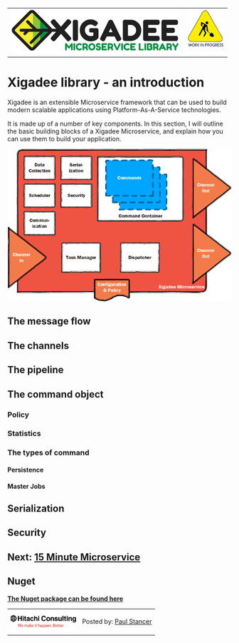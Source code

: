 <table style="width:100%">
<tr>
<td width="80%"><img src="../../docs/Xigadee2.png" alt="Xigadee"></td>
<td width = "*" align="right"><img src="../../docs/smallWIP.jpg" alt="Sorry, I'm still working here" height="100"></td>
</tr>
</table>


# Xigadee library - an introduction

Xigadee is an extensible Microservice framework that can be used to build modern scalable applications using Platform-As-A-Service technologies.

It is made up of a number of key components. In this section, I will outline the basic building blocks of a Xigadee Microservice, and explain how you can use them to build your application.

![Xigadee](Xigadee.png)

## The message flow

## The channels

## The pipeline

## The command object

### Policy

### Statistics

### The types of command

#### Persistence

#### Master Jobs


## Serialization

## Security

## Next: [15 Minute Microservice](fifteenminuteMicroservice.md)

## Nuget
**[The Nuget package can be found here](https://www.nuget.org/packages/Xigadee)**

<table><tr> 
  <td><img src="../../docs/hitachi.png" alt="Hitachi Consulting" height="50"/></td> 
  <td>Posted by: <a href="http://github.com/paulstancer">Paul Stancer</a></td>
</tr></table>
